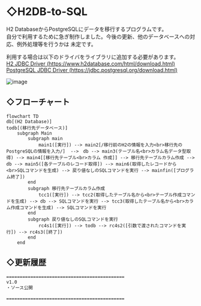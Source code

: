 # ◇H2DB-to-SQL
  
H2 DatabaseからPostgreSQLにデータを移行するプログラムです。  
自分で利用するために急ぎ制作しました。今後の更新、他のデータベースへの対応、例外処理等を行うかは 未定です。  
  
利用する場合は以下のドライバをライブラリに追加する必要があります。  
[H2 JDBC Driver (https://www.h2database.com/html/download.html)](https://www.h2database.com/html/download.html)  
[PostgreSQL JDBC Driver (https://jdbc.postgresql.org/download.html)](https://jdbc.postgresql.org/download.html)  
  
![image](https://user-images.githubusercontent.com/110329418/182751288-5e3e190d-9a43-4912-a94e-bc81108432d9.png)  
  
## ◇フローチャート  
  
```mermaid
flowchart TD
db[(H2 Database)]
todb[(移行先データベース)]
    subgraph Main
        subgraph main
            main1([実行]) --> main2[/移行前のH2の情報を入力<br>移行先のPostgreSQLの情報を入力/]  -->　db --> main3(テーブル名<br>カラム名データ型取得) --> main4[[移行先テーブル<br>カラム 作成]] --> 移行先テーブルカラム作成 --> db --> main5([各テーブルのレコード取得]) --> main6(取得したレコードから<br>SQLコマンドを生成) --> 戻り値なしのSQLコマンドを実行 --> mainfin([プログラム終了])
        end
        subgraph 移行先テーブルカラム作成
            tcc1([実行]) --> tcc2(取得したテーブル名から<br>テーブル作成コマンドを生成) --> db --> SQLコマンドを実行 --> tcc3(取得したテーブル名から<br>カラム作成コマンドを生成) --> SQLコマンドを実行
        end
        subgraph 戻り値なしのSQLコマンドを実行
            rc4s1([実行]) --> todb --> rc4s2([引数で渡されたコマンドを実行]) --> rc4s3([終了])
        end
    end
```

## ◇更新履歴  

```changelog
============================================
v1.0
・ソース公開

============================================
```
